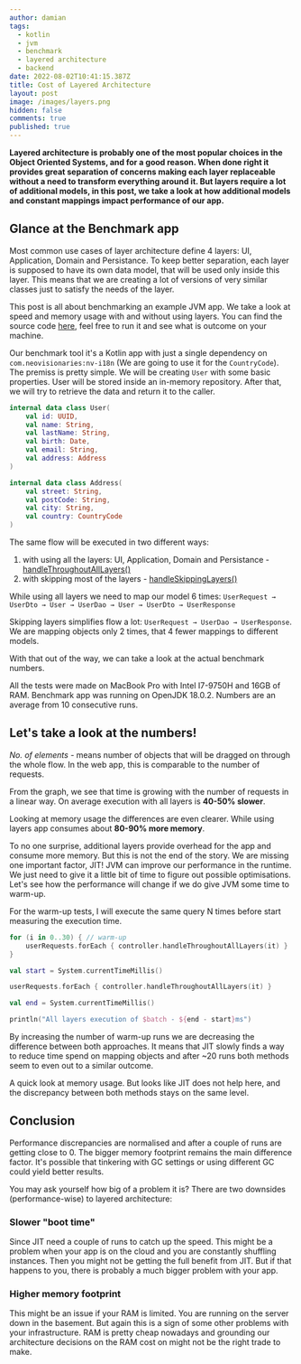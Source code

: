 ```yaml
---
author: damian
tags:
  - kotlin
  - jvm
  - benchmark
  - layered architecture
  - backend
date: 2022-08-02T10:41:15.387Z
title: Cost of Layered Architecture
layout: post
image: /images/layers.png
hidden: false
comments: true
published: true
---
```

**Layered architecture is probably one of the most popular choices in the Object Oriented Systems, and for a good reason.
When done right it provides great separation of concerns making each layer replaceable without a need to transform everything around it. 
But layers require a lot of additional models, in this post, we take a look at how additional models and constant mappings impact performance of our app.**

## Glance at the Benchmark app

Most common use cases of layer architecture define 4 layers: UI, Application, Domain and Persistance. To keep better separation, each layer
is supposed to have its own data model, that will be used only inside this layer. This means that we are creating a lot of versions of very similar classes
just to satisfy the needs of the layer.

This post is all about benchmarking an example JVM app. We take a look at speed and memory usage with and without using layers.
You can find the source code [here](https://gitlab.com/garstecki/layers), feel free to run it and see what is outcome on your machine.

Our benchmark tool it's a Kotlin app with just a single dependency on `com.neovisionaries:nv-i18n` (We are going to use it for the
`CountryCode`). The premiss is pretty simple. We will be creating `User` with some basic properties. User will be stored inside an in-memory repository. 
After that, we will try to retrieve the data and return it to the caller.

```kotlin
internal data class User(
    val id: UUID,
    val name: String,
    val lastName: String,
    val birth: Date,
    val email: String,
    val address: Address
)

internal data class Address(
    val street: String,
    val postCode: String,
    val city: String,
    val country: CountryCode
)
```

The same flow will be executed in two different ways:

1. with using all the layers: UI, Application, Domain and Persistance - [handleThroughoutAllLayers()](https://gitlab.com/garstecki/layers/blob/35bd07466f00792d7cbea314b28e1837389b0049/src/main/kotlin/ui/UserController.kt#L11-15)
2. with skipping most of the layers - [handleSkippingLayers()](https://gitlab.com/garstecki/layers/blob/35bd07466f00792d7cbea314b28e1837389b0049/src/main/kotlin/ui/UserController.kt#L19-23)

While using all layers we need to map our model 6 times: `UserRequest → UserDto → User → UserDao → User → UserDto → UserResponse`

Skipping layers simplifies flow a lot: `UserRequest → UserDao → UserResponse`. We are mapping objects only 2 times, that 4 fewer mappings to different models.

With that out of the way, we can take a look at the actual benchmark numbers.

<div style={{color: "#946c00", backgroundColor: "#fffaeb", borderRadius: "0.375em", position: "relative", padding: "1.25rem 2.5rem 1.25rem 1.5rem"}}>All the tests were made on MacBook Pro with Intel I7-9750H and 16GB of RAM. Benchmark app was running on OpenJDK 18.0.2. Numbers are an average from 10 consecutive runs.</div>

## Let's take a look at the numbers!


*No. of elements* - means number of objects that will be dragged on through the whole flow. In the web app, this is comparable to the number of requests. 

From the graph, we see that time is growing with the number of requests in a linear way. On average execution with all layers is **40-50% slower**.


Looking at memory usage the differences are even clearer. While using layers app consumes about **80-90% more memory**.

To no one surprise, additional layers provide overhead for the app and consume more memory. But this is not the end of the story.
We are missing one important factor, JIT! JVM can improve our performance in the runtime.
We just need to give it a little bit of time to figure out possible optimisations. Let's see how the performance will change if we do give
JVM some time to warm-up. 

For the warm-up tests, I will execute the same query N times before start measuring the execution time. 

```kotlin
for (i in 0..30) { // warm-up
    userRequests.forEach { controller.handleThroughoutAllLayers(it) }
}

val start = System.currentTimeMillis()

userRequests.forEach { controller.handleThroughoutAllLayers(it) }

val end = System.currentTimeMillis()

println("All layers execution of $batch - ${end - start}ms")
```


By increasing the number of warm-up runs we are decreasing the difference between both approaches. It means that JIT slowly finds a way to
reduce time spend on mapping objects and after ~20 runs both methods seem to even out to a similar outcome.


A quick look at memory usage. But looks like JIT does not help here, and the discrepancy between both methods stays on the same level.

## Conclusion

Performance discrepancies are normalised and after a couple of runs are getting close to 0. The bigger memory footprint remains the main difference 
factor. It's possible that tinkering with GC settings or using different GC could yield better results.

You may ask yourself how big of a problem it is? There are two downsides (performance-wise) to layered architecture:

### Slower "boot time"

Since JIT need a couple of runs to catch up the speed. This might be a problem when your app is on the cloud and 
you are constantly shuffling instances. Then you might not be getting the full benefit from JIT. But if that happens to you, there is probably a much bigger problem
with your app.

### Higher memory footprint

This might be an issue if your RAM is limited. You are running on the server down in the basement. But again this is a sign of some other problems
with your infrastructure. RAM is pretty cheap nowadays and grounding our architecture decisions on the RAM cost on might not be the right trade to make.

